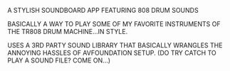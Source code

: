 A STYLISH SOUNDBOARD APP FEATURING 808 DRUM SOUNDS

BASICALLY A WAY TO PLAY SOME OF MY FAVORITE INSTRUMENTS OF THE TR808 DRUM MACHINE...IN STYLE.

USES A 3RD PARTY SOUND LIBRARY THAT BASICALLY WRANGLES THE ANNOYING HASSLES OF AVFOUNDATION SETUP. (DO TRY CATCH TO PLAY A SOUND FILE? COME ON...)

